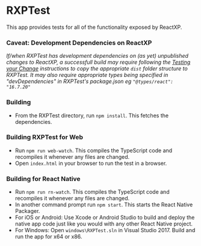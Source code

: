 # RXPTest

This app provides tests for all of the functionality exposed by ReactXP.

### Caveat: Development Dependencies on ReactXP
*If/when RXPTest has development dependencies on (as yet) unpublished changes to ReactXP, a successfull build may require following the [Testing your Change](https://github.com/Microsoft/reactxp/blob/master/CONTRIBUTING.md#testing-your-change) instructions to copy the appropriate `dist` folder structure to RXPTest. It may also require appropriate types being specified in "devDependencies" in RXPTest's package.json  eg `"@types/react": "16.7.20"`*  

### Building

- From the RXPTest directory, run `npm install`. This fetches the dependencies.

### Building RXPTest for Web

- Run `npm run web-watch`. This compiles the TypeScript code and recompiles it whenever any files are changed.
- Open `index.html` in your browser to run the test in a browser.

### Building for React Native

- Run `npm run rn-watch`. This compiles the TypeScript code and recompiles it whenever any files are changed.
- In another command prompt run `npm start`. This starts the React Native Packager.
- For iOS or Android: Use Xcode or Android Studio to build and deploy the native app code just like you would with any other React Native project.
- For Windows: Open `windows\RXPTest.sln` in Visual Studio 2017. Build and run the app for x64 or x86.
